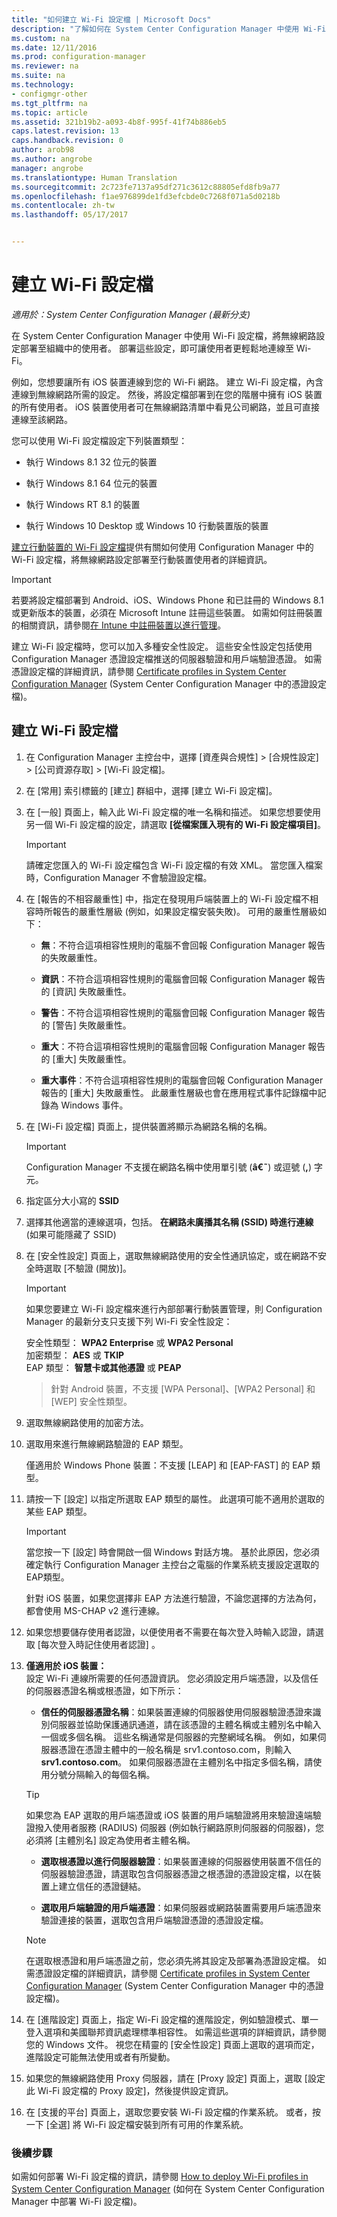 ```yaml
---
title: "如何建立 Wi-Fi 設定檔 | Microsoft Docs"
description: "了解如何在 System Center Configuration Manager 中使用 Wi-Fi 設定檔，將無線網路設定部署至組織中的使用者。"
ms.custom: na
ms.date: 12/11/2016
ms.prod: configuration-manager
ms.reviewer: na
ms.suite: na
ms.technology:
- configmgr-other
ms.tgt_pltfrm: na
ms.topic: article
ms.assetid: 321b19b2-a093-4b8f-995f-41f74b886eb5
caps.latest.revision: 13
caps.handback.revision: 0
author: arob98
ms.author: angrobe
manager: angrobe
ms.translationtype: Human Translation
ms.sourcegitcommit: 2c723fe7137a95df271c3612c88805efd8fb9a77
ms.openlocfilehash: f1ae976899de1fd3efcbde0c7268f071a5d0218b
ms.contentlocale: zh-tw
ms.lasthandoff: 05/17/2017


---
```

# <a name="create-wi-fi-profiles"></a>建立 Wi-Fi 設定檔

*適用於：System Center Configuration Manager (最新分支)*


在 System Center Configuration Manager 中使用 Wi-Fi 設定檔，將無線網路設定部署至組織中的使用者。 部署這些設定，即可讓使用者更輕鬆地連線至 Wi-Fi。  

 例如，您想要讓所有 iOS 裝置連線到您的 Wi-Fi 網路。 建立 Wi-Fi 設定檔，內含連線到無線網路所需的設定。 然後，將設定檔部署到在您的階層中擁有 iOS 裝置的所有使用者。 iOS 裝置使用者可在無線網路清單中看見公司網路，並且可直接連線至該網路。  

 您可以使用 Wi-Fi 設定檔設定下列裝置類型：  

-   執行 Windows 8.1 32 位元的裝置  

-   執行 Windows 8.1 64 位元的裝置  

-   執行 Windows RT 8.1 的裝置  

-   執行 Windows 10 Desktop 或 Windows 10 行動裝置版的裝置  

[建立行動裝置的 Wi-Fi 設定檔](../../mdm/deploy-use/create-wifi-profiles.md)提供有關如何使用 Configuration Manager 中的 Wi-Fi 設定檔，將無線網路設定部署至行動裝置使用者的詳細資訊。

> [!IMPORTANT]  
>  若要將設定檔部署到 Android、iOS、Windows Phone 和已註冊的 Windows 8.1 或更新版本的裝置，必須在 Microsoft Intune 註冊這些裝置。 如需如何註冊裝置的相關資訊，請參閱[在 Intune 中註冊裝置以進行管理](https://docs.microsoft.com/intune/deploy-use/enroll-devices-in-microsoft-intune)。  

 建立 Wi-Fi 設定檔時，您可以加入多種安全性設定。 這些安全性設定包括使用 Configuration Manager 憑證設定檔推送的伺服器驗證和用戶端驗證憑證。 如需憑證設定檔的詳細資訊，請參閱 [Certificate profiles in System Center Configuration Manager](introduction-to-certificate-profiles.md) (System Center Configuration Manager 中的憑證設定檔)。  

## <a name="create-a-wi-fi-profile"></a>建立 Wi-Fi 設定檔  

1.  在 Configuration Manager 主控台中，選擇 [資產與合規性] > [合規性設定] >  [公司資源存取] > [Wi-Fi 設定檔]。  

3.  在 [常用] 索引標籤的 [建立] 群組中，選擇 [建立 Wi-Fi 設定檔]。  

1.  在 [一般] 頁面上，輸入此 Wi-Fi 設定檔的唯一名稱和描述。  如果您想要使用另一個 Wi-Fi 設定檔的設定，請選取 **[從檔案匯入現有的 Wi-Fi 設定檔項目]**。  

    > [!IMPORTANT]  
    >  請確定您匯入的 Wi-Fi 設定檔包含 Wi-Fi 設定檔的有效 XML。 當您匯入檔案時，Configuration Manager 不會驗證設定檔。  

3.  在 [報告的不相容嚴重性] 中，指定在發現用戶端裝置上的 Wi-Fi 設定檔不相容時所報告的嚴重性層級 (例如，如果設定檔安裝失敗)。 可用的嚴重性層級如下：  

    -   **無**：不符合這項相容性規則的電腦不會回報 Configuration Manager 報告的失敗嚴重性。  

    -   **資訊**：不符合這項相容性規則的電腦會回報 Configuration Manager 報告的 [資訊] 失敗嚴重性。  

    -   **警告**：不符合這項相容性規則的電腦會回報 Configuration Manager 報告的 [警告] 失敗嚴重性。  

    -   **重大**：不符合這項相容性規則的電腦會回報 Configuration Manager 報告的 [重大] 失敗嚴重性。  

    -   **重大事件**：不符合這項相容性規則的電腦會回報 Configuration Manager 報告的 [重大] 失敗嚴重性。 此嚴重性層級也會在應用程式事件記錄檔中記錄為 Windows 事件。  

1.  在 [Wi-Fi 設定檔] 頁面上，提供裝置將顯示為網路名稱的名稱。  

    > [!IMPORTANT]  
    >  Configuration Manager 不支援在網路名稱中使用單引號 (**â€˜**) 或逗號 (**,**) 字元。  

2.  指定區分大小寫的 **SSID**
3.  選擇其他適當的連線選項，包括。   **在網路未廣播其名稱 (SSID) 時進行連線** (如果可能隱藏了 SSID)  

4.  在 [安全性設定] 頁面上，選取無線網路使用的安全性通訊協定，或在網路不安全時選取 [不驗證 (開放)]。
    > [!IMPORTANT]  
    >  如果您要建立 Wi-Fi 設定檔來進行內部部署行動裝置管理，則 Configuration Manager 的最新分支只支援下列 Wi-Fi 安全性設定：  
    >   
    >  安全性類型： **WPA2 Enterprise** 或 **WPA2 Personal**  
    > 加密類型： **AES** 或 **TKIP**  
    > EAP 類型： **智慧卡或其他憑證** 或 **PEAP**  

    > 針對 Android 裝置，不支援 [WPA Personal]、[WPA2 Personal] 和 [WEP] 安全性類型。  

2.  選取無線網路使用的加密方法。  

3.  選取用來進行無線網路驗證的 EAP 類型。  

     僅適用於 Windows Phone 裝置：不支援 [LEAP]  和 [EAP-FAST]  的 EAP 類型。  

4.  請按一下 [設定]  以指定所選取 EAP 類型的屬性。 此選項可能不適用於選取的某些 EAP 類型。  

    > [!IMPORTANT]  
    >  當您按一下 [設定] 時會開啟一個 Windows 對話方塊。 基於此原因，您必須確定執行 Configuration Manager 主控台之電腦的作業系統支援設定選取的 EAP類型。  
    >   
    >  針對 iOS 裝置，如果您選擇非 EAP 方法進行驗證，不論您選擇的方法為何，都會使用 MS-CHAP v2 進行連線。  

5.  如果您想要儲存使用者認證，以便使用者不需要在每次登入時輸入認證，請選取 [每次登入時記住使用者認證] 。  

6. **僅適用於 iOS 裝置：**  
 設定 Wi-Fi 連線所需要的任何憑證資訊。 您必須設定用戶端憑證，以及信任的伺服器憑證名稱或根憑證，如下所示：  

    -   **信任的伺服器憑證名稱**：如果裝置連線的伺服器使用伺服器驗證憑證來識別伺服器並協助保護通訊通道，請在該憑證的主體名稱或主體別名中輸入一個或多個名稱。 這些名稱通常是伺服器的完整網域名稱。 例如，如果伺服器憑證在憑證主體中的一般名稱是 srv1.contoso.com，則輸入 **srv1.contoso.com**。 如果伺服器憑證在主體別名中指定多個名稱，請使用分號分隔輸入的每個名稱。  

    > [!TIP]  
    >  如果您為 EAP 選取的用戶端憑證或 iOS 裝置的用戶端驗證將用來驗證遠端驗證撥入使用者服務 (RADIUS) 伺服器 (例如執行網路原則伺服器的伺服器)，您必須將 [主體別名] 設定為使用者主體名稱。  

    -   **選取根憑證以進行伺服器驗證**：如果裝置連線的伺服器使用裝置不信任的伺服器驗證憑證，請選取包含伺服器憑證之根憑證的憑證設定檔，以在裝置上建立信任的憑證鏈結。  

    -   **選取用戶端驗證的用戶端憑證**：如果伺服器或網路裝置需要用戶端憑證來驗證連接的裝置，選取包含用戶端驗證憑證的憑證設定檔。  

    > [!NOTE]  
    >  在選取根憑證和用戶端憑證之前，您必須先將其設定及部署為憑證設定檔。 如需憑證設定檔的詳細資訊，請參閱 [Certificate profiles in System Center Configuration Manager](introduction-to-certificate-profiles.md) (System Center Configuration Manager 中的憑證設定檔)。  

7.  在 [進階設定] 頁面上，指定 Wi-Fi 設定檔的進階設定，例如驗證模式、單一登入選項和美國聯邦資訊處理標準相容性。 如需這些選項的詳細資訊，請參閱您的 Windows 文件。 視您在精靈的 [安全性設定]  頁面上選取的選項而定，進階設定可能無法使用或者有所變動。  

1.  如果您的無線網路使用 Proxy 伺服器，請在 [Proxy 設定] 頁面上，選取 [設定此 Wi-Fi 設定檔的 Proxy 設定]，然後提供設定資訊。  

2. 在 [支援的平台] 頁面上，選取您要安裝 Wi-Fi 設定檔的作業系統。 或者，按一下 [全選]  將 Wi-Fi 設定檔安裝到所有可用的作業系統。  

### <a name="next-steps"></a>後續步驟
 如需如何部署 Wi-Fi 設定檔的資訊，請參閱 [How to deploy Wi-Fi profiles in System Center Configuration Manager](deploy-wifi-vpn-email-cert-profiles.md) (如何在 System Center Configuration Manager 中部署 Wi-Fi 設定檔)。  

